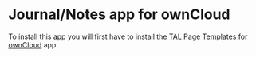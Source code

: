 # Journal/Notes app for ownCloud

To install this app you will first have to install the [TAL Page Templates for ownCloud](../tal) app.